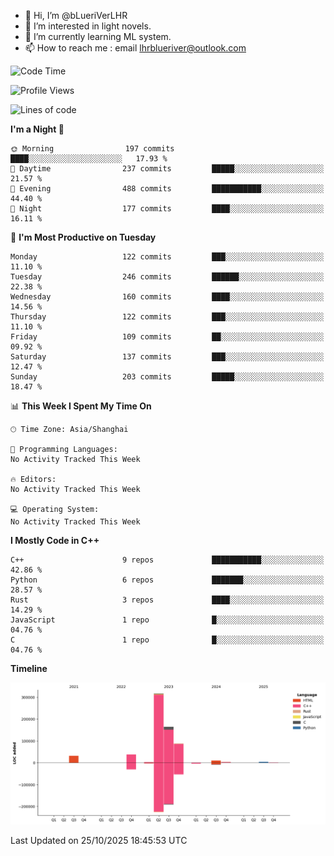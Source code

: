 - 👋 Hi, I’m @bLueriVerLHR
- 👀 I’m interested in light novels.
- 🌱 I’m currently learning ML system.
- 📫 How to reach me : email lhrblueriver@outlook.com

<!--START_SECTION:waka-->
![Code Time](http://img.shields.io/badge/Code%20Time-426%20hrs%206%20mins-blue)

![Profile Views](http://img.shields.io/badge/Profile%20Views-1-blue)

![Lines of code](https://img.shields.io/badge/From%20Hello%20World%20I%27ve%20Written-660.9%20thousand%20lines%20of%20code-blue)

**I'm a Night 🦉** 

```text
🌞 Morning                197 commits         ████░░░░░░░░░░░░░░░░░░░░░   17.93 % 
🌆 Daytime                237 commits         █████░░░░░░░░░░░░░░░░░░░░   21.57 % 
🌃 Evening                488 commits         ███████████░░░░░░░░░░░░░░   44.40 % 
🌙 Night                  177 commits         ████░░░░░░░░░░░░░░░░░░░░░   16.11 % 
```
📅 **I'm Most Productive on Tuesday** 

```text
Monday                   122 commits         ███░░░░░░░░░░░░░░░░░░░░░░   11.10 % 
Tuesday                  246 commits         ██████░░░░░░░░░░░░░░░░░░░   22.38 % 
Wednesday                160 commits         ████░░░░░░░░░░░░░░░░░░░░░   14.56 % 
Thursday                 122 commits         ███░░░░░░░░░░░░░░░░░░░░░░   11.10 % 
Friday                   109 commits         ██░░░░░░░░░░░░░░░░░░░░░░░   09.92 % 
Saturday                 137 commits         ███░░░░░░░░░░░░░░░░░░░░░░   12.47 % 
Sunday                   203 commits         █████░░░░░░░░░░░░░░░░░░░░   18.47 % 
```


📊 **This Week I Spent My Time On** 

```text
🕑︎ Time Zone: Asia/Shanghai

💬 Programming Languages: 
No Activity Tracked This Week

🔥 Editors: 
No Activity Tracked This Week

💻 Operating System: 
No Activity Tracked This Week
```

**I Mostly Code in C++** 

```text
C++                      9 repos             ███████████░░░░░░░░░░░░░░   42.86 % 
Python                   6 repos             ███████░░░░░░░░░░░░░░░░░░   28.57 % 
Rust                     3 repos             ████░░░░░░░░░░░░░░░░░░░░░   14.29 % 
JavaScript               1 repo              █░░░░░░░░░░░░░░░░░░░░░░░░   04.76 % 
C                        1 repo              █░░░░░░░░░░░░░░░░░░░░░░░░   04.76 % 
```



**Timeline**

![Lines of Code chart](https://raw.githubusercontent.com/bLueriVerLHR/bLueriVerLHR/main/assets/bar_graph.png)


 Last Updated on 25/10/2025 18:45:53 UTC
<!--END_SECTION:waka-->
